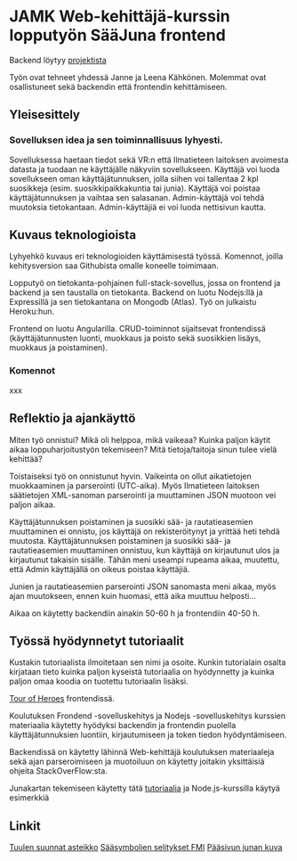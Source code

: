 # JAMK Web-kehittäjä-kurssin lopputyön SääJuna frontend

Backend löytyy [projektista](https://github.com/jmkahko/saajuna-backend)

Työn ovat tehneet yhdessä Janne ja Leena Kähkönen. Molemmat ovat osallistuneet sekä backendin että frontendin kehittämiseen.

## Yleisesittely

### Sovelluksen idea ja sen toiminnallisuus lyhyesti.

Sovelluksessa haetaan tiedot sekä VR:n että Ilmatieteen laitoksen avoimesta datasta ja tuodaan ne käyttäjälle näkyviin sovellukseen. Käyttäjä voi luoda sovellukseen oman käyttäjätunnuksen, jolla siihen voi tallentaa 2 kpl suosikkeja (esim. suosikkipaikkakuntia tai junia). Käyttäjä voi poistaa käyttäjätunnuksen ja vaihtaa sen salasanan. Admin-käyttäjä voi tehdä muutoksia tietokantaan. Admin-käyttäjiä ei voi luoda nettisivun kautta.

## Kuvaus teknologioista

Lyhyehkö kuvaus eri teknologioiden käyttämisestä työssä.
Komennot, joilla kehitysversion saa Githubista omalle koneelle toimimaan.

Lopputyö on tietokanta-pohjainen full-stack-sovellus, jossa on frontend ja backend ja sen taustalla on tietokanta.
Backend on luotu Nodejs:llä ja Expressillä ja sen tietokantana on Mongodb (Atlas). Työ on julkaistu Heroku:hun.

Frontend on luotu Angularilla. CRUD-toiminnot sijaitsevat frontendissä (käyttäjätunnusten luonti, muokkaus ja poisto sekä suosikkien lisäys, muokkaus ja poistaminen).

### Komennot

xxx

## Reflektio ja ajankäyttö

Miten työ onnistui? Mikä oli helppoa, mikä vaikeaa? Kuinka paljon käytit aikaa loppuharjoitustyön tekemiseen? Mitä tietoja/taitoja sinun tulee vielä kehittää?

Toistaiseksi työ on onnistunut hyvin. Vaikeinta on ollut aikatietojen muokkaaminen ja parserointi (UTC-aika). Myös Ilmatieteen laitoksen säätietojen XML-sanoman parserointi ja muuttaminen JSON muotoon vei paljon aikaa.

Käyttäjätunnuksen poistaminen ja suosikki sää- ja rautatieasemien muuttaminen ei onnistu, jos käyttäjä on rekisteröitynyt ja yrittää heti tehdä muutosta. Käyttäjätunnuksen poistaminen ja suosikki sää- ja rautatieasemien muuttaminen onnistuu, kun käyttäjä on kirjautunut ulos ja kirjautunut takaisin sisälle. Tähän meni useampi rupeama aikaa, muutettu, että Admin käyttäjällä on oikeus poistaa käyttäjiä.

Junien ja rautatieasemien parserointi JSON sanomasta meni aikaa, myös ajan muutokseen, ennen kuin huomasi, että aika muuttuu helposti...

Aikaa on käytetty backendiin ainakin 50-60 h ja frontendiin 40-50 h.

## Työssä hyödynnetyt tutoriaalit

Kustakin tutoriaalista ilmoitetaan sen nimi ja osoite.
Kunkin tutorialain osalta kirjataan tieto kuinka paljon kyseistä tutoriaalia on hyödynnetty ja kuinka paljon omaa koodia on tuotettu tutoriaalin lisäksi.

[Tour of Heroes](https://angular.io/tutorial) frontendissä.

Koulutuksen Frondend -sovelluskehitys ja Nodejs -sovelluskehitys kurssien materiaalia käytetty hyödyksi backendin ja frontendin puolella käyttäjätunnuksien luontiin, kirjautumiseen ja token tiedon hyödyntämiseen.

Backendissä on käytetty lähinnä Web-kehittäjä koulutuksen materiaaleja sekä ajan parseroimiseen ja muotoiluun on käytetty joitakin yksittäisiä ohjeita StackOverFlow:sta.

Junakartan tekemiseen käytetty tätä [tutoriaalia](https://www.digitalocean.com/community/tutorials/angular-angular-and-leaflet) ja Node.js-kurssilla käytyä esimerkkiä

## Linkit

[Tuulen suunnat asteikko](http://snowfence.umn.edu/Components/winddirectionanddegrees.htm)
[Sääsymbolien selitykset FMI](https://www.ilmatieteenlaitos.fi/latauspalvelun-pikaohje)
[Pääsivun junan kuva](https://pixabay.com/fi/photos/junan-hylky-katastrofi-myrsky-3719422/)
